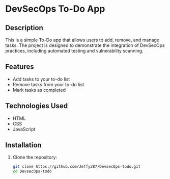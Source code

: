 # DevSecOps To-Do App

## Description
This is a simple To-Do app that allows users to add, remove, and manage tasks. The project is designed to demonstrate the integration of DevSecOps practices, including automated testing and vulnerability scanning.

## Features
- Add tasks to your to-do list
- Remove tasks from your to-do list
- Mark tasks as completed

## Technologies Used
- HTML
- CSS
- JavaScript

## Installation

1. Clone the repository:
   ```bash
   git clone https://github.com/Jeffy287/DevsecOps-todo.git
   cd DevsecOps-todo
